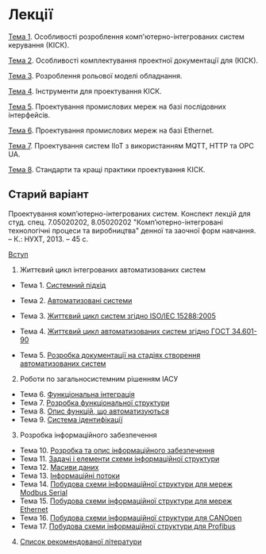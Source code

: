 # Лекції

[Тема 1](1.md). Особливості розроблення комп'ютерно-інтегрованих систем керування (КІСК).

[Тема 2](2.md). Особливості комплектування проектної документації для (КІСК).

[Тема 3](3.md). Розроблення рольової моделі обладнання.  

[Тема 4](4.md). Інструменти для проектування КІСК. 

[Тема 5](5.md). Проектування промислових мереж на базі послідовних інтерфейсів.  

[Тема 6](6.md). Проектування промислових мереж на базі Ethernet.

[Тема 7](7.md). Проектування систем IIoT з використанням MQTT, HTTP та OPC UA.  

[Тема 8](8.md). Стандарти та кращі практики проектування КІСК.

## Старий варіант

Проектування комп’ютерно-інтегрованих систем. Конспект лекцій для студ. спец. 7.05020202, 8.05020202 "Комп’ютерно-інтегровані технологічні процеси та виробництва" денної та заочної форм навчання. – К.: НУХТ, 2013. – 45 с.

[Вступ](vstup.md)

1.	Життєвий цикл інтегрованих автоматизованих систем

   - Тема 1.	[Системний підхід](lec1.md)

   - Тема 2.	[Автоматизовані системи](lec2.md)
   - Тема 3.	[Життєвий цикл систем згідно ISO/IEC 15288:2005](lec3.md)
   - Тема 4.	[Життєвий цикл автоматизованих систем згідно ГОСТ 34.601-90](lec4.md)
   - Тема 5.	[Розробка документації на стадіях створення автоматизованих систем](lec5.md)

2.	Роботи по загальносистемним рішенням ІАСУ

   - Тема 6.	[Функціональна інтеграція](lec6.md)
   - Тема 7.	[Розробка функціональної структури](lec7.md)
   - Тема 8.	[Опис функцій, що автоматизуються](lec8.md)
   - Тема 9.	[Система ідентифікації](lec9.md)

3.	Розробка інформаційного забезпечення

   - Тема 10.	[Розробка та опис інформаційного забезпечення](lec10.md)
   - Тема 11.	[Задачі і елементи схеми інформаційної структури](lec11.md)
   - Тема 12.	[Масиви даних](lec12.md)
   - Тема 13.	[Інформаційні потоки](lec13.md)
   - Тема 14.	[Побудова схеми інформаційної структури для мереж Modbus Serial](lec14.md)
   - Тема 15.	[Побудова схеми інформаційної структури для мереж Ethernet](lec15.md)
   - Тема 16.	[Побудова схеми інформаційної структури для CANOpen](lec16.md)
   - Тема 17.	[Побудова схеми інформаційної структури для Profibus](lec17.md)

4.	[Список рекомендованої літератури](lit.md)